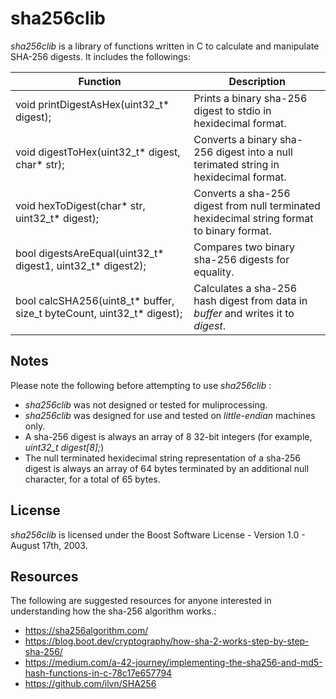 # sha256clib

*sha256clib* is a library of functions written in C to calculate and manipulate SHA-256 digests. It includes the followings:

| Function | Description |
|----------|-------------|
|void printDigestAsHex(uint32_t* digest);|Prints a binary sha-256 digest to stdio in hexidecimal format.|
|void digestToHex(uint32_t* digest, char* str);|Converts a binary sha-256 digest into a null terimated string in hexidecimal format.|
|void hexToDigest(char* str, uint32_t* digest);|Converts a sha-256 digest from  null terminated hexidecimal string format to binary format.|
|bool digestsAreEqual(uint32_t* digest1, uint32_t* digest2);|Compares two binary sha-256 digests for equality.|
|bool calcSHA256(uint8_t* buffer, size_t byteCount, uint32_t* digest);|Calculates a sha-256 hash digest from data in *buffer* and writes it to *digest*.|

## Notes

Please note the following before attempting to use *sha256clib* :

* *sha256clib* was not designed or tested for muliprocessing.
* *sha256clib* was designed for use and tested on *little-endian* machines only.
* A sha-256 digest is always an array of 8 32-bit integers (for example, *uint32_t digest[8];*)
* The null terminated hexidecimal string representation of a sha-256 digest is always an array of 64 bytes terminated by an additional null character, for a total of 65 bytes.

## License

*sha256clib* is licensed under the Boost Software License - Version 1.0 - August 17th, 2003.

## Resources

The following are suggested resources for anyone interested in understanding how the sha-256 algorithm works.\:

* https://sha256algorithm.com/
* https://blog.boot.dev/cryptography/how-sha-2-works-step-by-step-sha-256/
* https://medium.com/a-42-journey/implementing-the-sha256-and-md5-hash-functions-in-c-78c17e657794
* https://github.com/ilvn/SHA256
